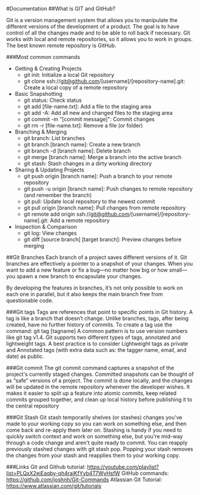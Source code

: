 #Documentation
##What is GIT and GitHub?

Git is a version management system that allows you to manipulate the different versions of the development of a product. The goal is to have control of all the changes made and to be able to roll back if necessary.
Git works with local and remote repositories, so it allows you to work in groups. The best known remote repository is GitHub.

###Most common commands
- Getting & Creating Projects
  + git init:  Initialize a local Git repository
  + git clone ssh://git@github.com/[username]/[repository-name].git: 	Create a local copy of a remote repository
- Basic Snapshotting
  + git status: Check status
  + git add [file-name.txt]: Add a file to the staging area
  + git add -A: Add all new and changed files to the staging area
  + git commit -m "[commit message]": Commit changes
  + git rm -r [file-name.txt]: Remove a file (or folder)
- Branching & Merging
  + git branch: List branches
  + git branch [branch name]: Create a new branch
  + git branch -d [branch name]: Delete branch
  + git merge [branch name]: Merge a branch into the active branch
  + git stash: Stash changes in a dirty working directory
- Sharing & Updating Projects
  + git push origin [branch name]: Push a branch to your remote repository
  + git push -u origin [branch name]: Push changes to remote repository (and remember the branch)
  + git pull: Update local repository to the newest commit
  + git pull origin [branch name]: Pull changes from remote repository
  + git remote add origin ssh://git@github.com/[username]/[repository-name].git: Add a remote repository
- Inspection & Comparison
  + git log: View changes
  + git diff [source branch] [target branch]: Preview changes before merging

##Git Branches
 Each branch of a project saves different versions of it. Git branches are effectively a pointer to a snapshot of your changes. When you want to add a new feature or fix a bug—no matter how big or how small—you spawn a new branch to encapsulate your changes.

By developing the features in branches, it’s not only possible to work on each one in parallel, but it also keeps the main branch free from questionable code.

###Git tags
Tags are references that point to specific points in Git history. A tag is like a branch that doesn’t change. Unlike branches, tags, after being created, have no further history of commits. 
To create a tag use the command: git tag [tagname]
A common pattern is to use version numbers like git tag v1.4. Git supports two different types of tags, annotated and lightweight tags. A best practice is to consider  Lightweight tags as private and Annotated tags (with extra data such as: the tagger name, email, and date) as public.

###Git commit
The git commit command captures a snapshot of the project's currently staged changes. Committed snapshots can be thought of as “safe” versions of a project.
The commit is done locally, and the changes will be updated in the remote repository whenever the developer wishes. It makes it easier to split up a feature into atomic commits, keep related commits grouped together, and clean up local history before publishing it to the central repository

###Git Stash
Git stash temporarily shelves (or stashes) changes you've made to your working copy so you can work on something else, and then come back and re-apply them later on. Stashing is handy if you need to quickly switch context and work on something else, but you're mid-way through a code change and aren't quite ready to commit.
You can reapply previously stashed changes with git stash pop. Popping your stash removes the changes from your stash and reapplies them to your working copy.

###Links
Git and Github tutorial: https://youtube.com/playlist?list=PLQxX2eiEaqby-qh4raiKfYyb4T7WyHsfW
GitHub commands: https://github.com/joshnh/Git-Commands 
Atlassian Git Tutorial: https://www.atlassian.com/git/tutorials 
